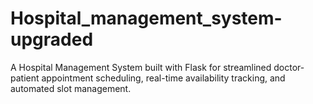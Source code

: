 # Hospital_management_system-upgraded
A Hospital Management System built with Flask for streamlined doctor-patient appointment scheduling, real-time availability tracking, and automated slot management.
